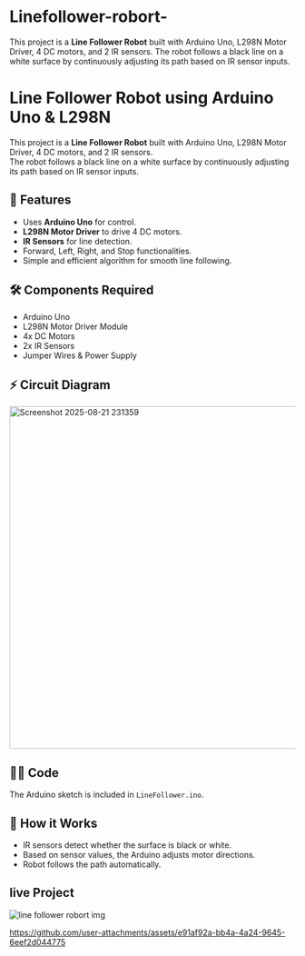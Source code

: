 # Linefollower-robort-
This project is a **Line Follower Robot** built with Arduino Uno, L298N Motor Driver, 4 DC motors, and 2 IR sensors.   The robot follows a black line on a white surface by continuously adjusting its path based on IR sensor inputs.
# Line Follower Robot using Arduino Uno & L298N

This project is a **Line Follower Robot** built with Arduino Uno, L298N Motor Driver, 4 DC motors, and 2 IR sensors.  
The robot follows a black line on a white surface by continuously adjusting its path based on IR sensor inputs.

## 🚀 Features
- Uses **Arduino Uno** for control.
- **L298N Motor Driver** to drive 4 DC motors.
- **IR Sensors** for line detection.
- Forward, Left, Right, and Stop functionalities.
- Simple and efficient algorithm for smooth line following.

## 🛠️ Components Required
- Arduino Uno
- L298N Motor Driver Module
- 4x DC Motors
- 2x IR Sensors
- Jumper Wires & Power Supply

## ⚡ Circuit Diagram
<img width="1224" height="603" alt="Screenshot 2025-08-21 231359" src="https://github.com/user-attachments/assets/6902436a-741d-4dc7-b015-3bab94c6ee79" />


## 🧑‍💻 Code
The Arduino sketch is included in `LineFollower.ino`.  

## 🔧 How it Works
- IR sensors detect whether the surface is black or white.
- Based on sensor values, the Arduino adjusts motor directions.
- Robot follows the path automatically.
## live Project
![line follower robort img](https://github.com/user-attachments/assets/3736c45d-7d69-4023-8e4d-4048f809b29e)




https://github.com/user-attachments/assets/e91af92a-bb4a-4a24-9645-6eef2d044775

